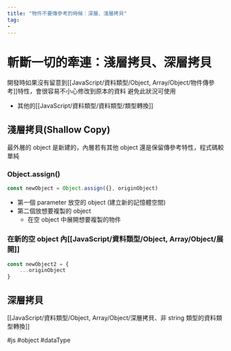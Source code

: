 ```yaml
---
title: "物件不要傳參考的時候：深層、淺層拷貝"
tag: 
- 
---
```

# 斬斷一切的牽連：淺層拷貝、深層拷貝
開發時如果沒有留意到[[JavaScript/資料類型/Object, Array/Object/物件傳參考]]特性，會很容易不小心修改到原本的資料
避免此狀況可使用
- 其他的[[JavaScript/資料類型/資料類型/類型轉換]]

## 淺層拷貝(Shallow Copy)
最外層的 object 是新建的，內層若有其他 object 還是保留傳參考特性，程式碼較單純

### Object.assign()
```js
const newObject = Object.assign({}, originObject)
```
- 第一個 parameter 放空的 object (建立新的記憶體空間)
- 第二個放想要複製的 object
  - 在空 object 中展開想要複製的物件


### 在新的空 object 內[[JavaScript/資料類型/Object, Array/Object/展開]]
```js
const newObject2 = {
    ...originObject
}
```


## 深層拷貝
[[JavaScript/資料類型/Object, Array/Object/深層拷貝、非 string 類型的資料類型轉換]]



#js #object #dataType 